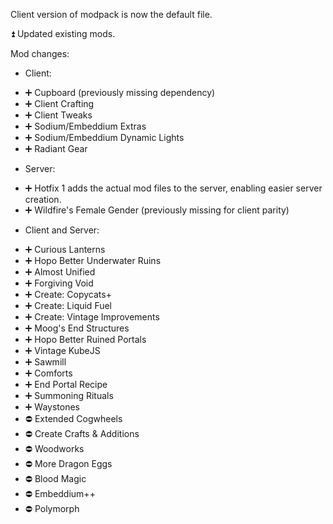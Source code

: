 Client version of modpack is now the default file.

⏫ Updated existing mods.

Mod changes:
- Client:
 * ➕ Cupboard (previously missing dependency)
 * ➕ Client Crafting
 * ➕ Client Tweaks
 * ➕ Sodium/Embeddium Extras
 * ➕ Sodium/Embeddium Dynamic Lights
 * ➕ Radiant Gear

- Server:
 * ➕ Hotfix 1 adds the actual mod files to the server, enabling easier server creation.
 * ➕ Wildfire's Female Gender (previously missing for client parity)

- Client and Server:
 * ➕ Curious Lanterns
 * ➕ Hopo Better Underwater Ruins
 * ➕ Almost Unified
 * ➕ Forgiving Void
 * ➕ Create: Copycats+
 * ➕ Create: Liquid Fuel
 * ➕ Create: Vintage Improvements
 * ➕ Moog's End Structures
 * ➕ Hopo Better Ruined Portals
 * ➕ Vintage KubeJS
 * ➕ Sawmill
 * ➕ Comforts
 * ➕ End Portal Recipe
 * ➕ Summoning Rituals
 * ➕ Waystones
 * ⛔ Extended Cogwheels
 * ⛔ Create Crafts & Additions
 * ⛔ Woodworks
 * ⛔ More Dragon Eggs
 * ⛔ Blood Magic
 * ⛔ Embeddium++
 * ⛔ Polymorph
